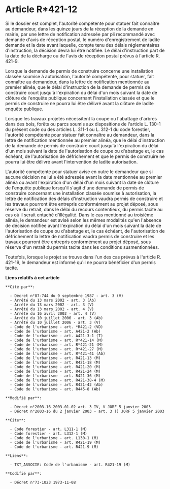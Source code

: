 # Article R*421-12

Si le dossier est complet, l'autorité compétente pour statuer fait connaître au demandeur, dans les quinze jours de la
réception de la demande en mairie, par une lettre de notification adressée par pli recommandé avec demande d'avis de
réception postal, le numéro d'enregistrement de ladite demande et la date avant laquelle, compte tenu des délais
réglementaires d'instruction, la décision devra lui être notifiée. Le délai d'instruction part de la date de la décharge ou
de l'avis de réception postal prévus à l'article R. 421-9.

Lorsque la demande de permis de construire concerne une installation classée soumise à autorisation, l'autorité compétente,
pour statuer, fait connaître au demandeur, dans la lettre de notification mentionnée au premier alinéa, que le délai
d'instruction de la demande de permis de construire court jusqu'à l'expiration du délai d'un mois suivant la date de clôture
de l'enquête publique concernant l'installation classée et que le permis de construire ne pourra lui être délivré avant la
clôture de ladite enquête publique.

Lorsque les travaux projetés nécessitent la coupe ou l'abattage d'arbres dans des bois, forêts ou parcs soumis aux
dispositions de l'article L. 130-1 du présent code ou des articles L. 311-1 ou L. 312-1 du code forestier, l'autorité
compétente pour statuer fait connaître au demandeur, dans la lettre de notification mentionnée au premier alinéa, que le
délai d'instruction de la demande de permis de construire court jusqu'à l'expiration du délai d'un mois suivant la date de
l'autorisation de coupe ou d'abattage et, le cas échéant, de l'autorisation de défrichement et que le permis de construire ne
pourra lui être délivré avant l'intervention de ladite autorisation.

L'autorité compétente pour statuer avise en outre le demandeur que si aucune décision ne lui a été adressée avant la date
mentionnée au premier alinéa ou avant l'expiration d'un délai d'un mois suivant la date de clôture de l'enquête publique
lorsqu'il s'agit d'une demande de permis de construire concernant une installation classée soumise à autorisation, la lettre
de notification des délais d'instruction vaudra permis de construire et les travaux pourront être entrepris conformément au
projet déposé, sous réserve du retrait, dans le délai du recours contentieux, du permis tacite au cas où il serait entaché
d'illégalité. Dans le cas mentionné au troisième alinéa, le demandeur est avisé selon les mêmes modalités qu'en l'absence de
décision notifiée avant l'expiration du délai d'un mois suivant la date de l'autorisation de coupe ou d'abattage et, le cas
échéant, de l'autorisation de défrichement la lettre de notification vaudra permis de construire et les travaux pourront être
entrepris conformément au projet déposé, sous réserve d'un retrait du permis tacite dans les conditions susmentionnées.

Toutefois, lorsque le projet se trouve dans l'un des cas prévus à l'article R. 421-19, le demandeur est informé qu'il ne
pourra bénéficier d'un permis tacite.

**Liens relatifs à cet article**

	**Cité par**:

	  - Décret n°87-744 du 9 septembre 1987 - art. 3 (V)
	  - Arrêté du 13 mars 2002 - art. 3 (Ab)
	  - Arrêté du 13 mars 2002 - art. 3 (V)
	  - Arrêté du 13 mars 2002 - art. 4 (V)
	  - Arrêté du 16 avril 2002 - art. 4 (V)
	  - Arrêté du 10 juillet 2006 - art. 3 (Ab)
	  - Arrêté du 10 juillet 2006 - art. 3 (V)
	  - Code de l'urbanisme - art. *R421-2 (VD)
	  - Code de l'urbanisme - art. A421-2 (Ab)
	  - Code de l'urbanisme - art. A421-3-1 (T)
	  - Code de l'urbanisme - art. R*421-14 (M)
	  - Code de l'urbanisme - art. R*421-21 (M)
	  - Code de l'urbanisme - art. R*421-27 (M)
	  - Code de l'urbanisme - art. R*421-41 (Ab)
	  - Code de l'urbanisme - art. R421-13 (M)
	  - Code de l'urbanisme - art. R421-18 (M)
	  - Code de l'urbanisme - art. R421-20 (M)
	  - Code de l'urbanisme - art. R421-24 (M)
	  - Code de l'urbanisme - art. R421-36 (M)
	  - Code de l'urbanisme - art. R421-38-4 (M)
	  - Code de l'urbanisme - art. R421-42 (Ab)
	  - Code de l'urbanisme - art. R445-8 (Ab)

	**Modifié par**:

	  - Décret n°2003-16 2003-01-02 art. 3 IV, V JORF 5 janvier 2003
	  - Décret n°2003-16 du 2 janvier 2003 - art. 3 () JORF 5 janvier 2003

	**Cite**:

	  - Code forestier - art. L311-1 (M)
	  - Code forestier - art. L312-1 (M)
	  - Code de l'urbanisme - art. L130-1 (M)
	  - Code de l'urbanisme - art. R421-19 (M)
	  - Code de l'urbanisme - art. R421-9 (M)

	**Liens**:

	  - TXT_ASSOCIE: Code de l'urbanisme - art. R421-19 (M)

	**Codifié par**:

	  - Décret n°73-1023 1973-11-08
